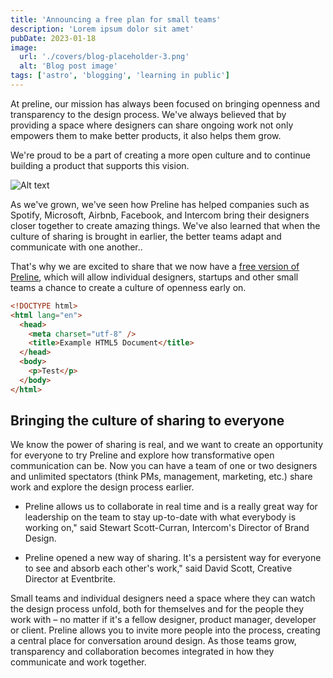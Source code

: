 ```yaml
---
title: 'Announcing a free plan for small teams'
description: 'Lorem ipsum dolor sit amet'
pubDate: 2023-01-18
image:
  url: './covers/blog-placeholder-3.png'
  alt: 'Blog post image'
tags: ['astro', 'blogging', 'learning in public']
---
```


At preline, our mission has always been focused on bringing openness and transparency to the design process. We've always believed that by providing a space where designers can share ongoing work not only empowers them to make better products, it also helps them grow.

We're proud to be a part of creating a more open culture and to continue building a product that supports this vision.

![Alt text](../../images/posts/photo1.avif)

As we've grown, we've seen how Preline has helped companies such as Spotify, Microsoft, Airbnb, Facebook, and Intercom bring their designers closer together to create amazing things. We've also learned that when the culture of sharing is brought in earlier, the better teams adapt and communicate with one another..

That's why we are excited to share that we now have a [free version of Preline](https://www.google.com), which will allow individual designers, startups and other small teams a chance to create a culture of openness early on.

```html
<!DOCTYPE html>
<html lang="en">
  <head>
    <meta charset="utf-8" />
    <title>Example HTML5 Document</title>
  </head>
  <body>
    <p>Test</p>
  </body>
</html>
```

## Bringing the culture of sharing to everyone

We know the power of sharing is real, and we want to create an opportunity for everyone to try Preline and explore how transformative open communication can be. Now you can have a team of one or two designers and unlimited spectators (think PMs, management, marketing, etc.) share work and explore the design process earlier.

- Preline allows us to collaborate in real time and is a really great way for leadership on the team to stay up-to-date with what everybody is working on," said Stewart Scott-Curran, Intercom's Director of Brand Design.

- Preline opened a new way of sharing. It's a persistent way for everyone to see and absorb each other's work," said David Scott, Creative Director at Eventbrite.

Small teams and individual designers need a space where they can watch the design process unfold, both for themselves and for the people they work with – no matter if it's a fellow designer, product manager, developer or client. Preline allows you to invite more people into the process, creating a central place for conversation around design. As those teams grow, transparency and collaboration becomes integrated in how they communicate and work together.
